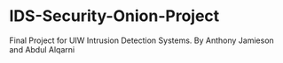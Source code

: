 # IDS-Security-Onion-Project
Final Project for UIW Intrusion Detection Systems. By Anthony Jamieson and Abdul Alqarni
